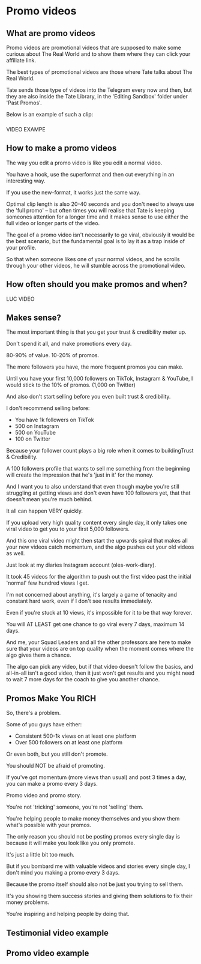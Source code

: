 # Promo videos

## What are promo videos
Promo videos are promotional videos that are supposed to make some curious about The Real World and to show them where they can click your affiliate link.

The best types of promotional videos are those where Tate talks about The Real World.

Tate sends those type of videos into the Telegram every now and then, but they are also inside the Tate Library, in the 'Editing Sandbox' folder under 'Past Promos'.

Below is an example of such a clip:

###
VIDEO EXAMPE


## How to make a promo videos
The way you edit a promo video is like you edit a normal video.

You have a hook, use the superformat and then cut everything in an interesting way.

If you use the new-format, it works just the same way.

Optimal clip length is also 20-40 seconds and you don't need to always use the 'full promo' – but often times you will realise that Tate is keeping someones attention for a longer time and it makes sense to use either the full video or longer parts of the video.

The goal of a promo video isn't necessarily to go viral, obviously it would be the best scenario, but the fundamental goal is to lay it as a trap inside of your profile.

So that when someone likes one of your normal videos, and he scrolls through your other videos, he will stumble across the promotional video.

## How often should you make promos and when?
LUC VIDEO


## Makes sense?
The most important thing is that you get your trust & credibility meter up.

Don't spend it all, and make promotions every day.

80-90% of value. 10-20% of promos.

The more followers you have, the more frequent promos you can make.

Until you have your first 10,000 followers on TikTok, Instagram & YouTube, I would stick to the 10% of promos. (1,000 on Twitter)

And also don't start selling before you even built trust & credibility.

I don't recommend selling before:
- You have 1k followers on TikTok
- 500 on Instagram
- 500 on YouTube
- 100 on Twitter

Because your follower count plays a big role when it comes to buildingTrust & Credibility.

A 100 followers profile that wants to sell me something from the beginning will create the impression that he's 'just in it' for the money.

And I want you to also understand that even though maybe you're still struggling at getting views and don't even have 100 followers yet, that that doesn't mean you're much behind.

It all can happen VERY quickly.

If you upload very high quality content every single day, it only takes one viral video to get you to your first 5,000 followers.

And this one viral video might then start the upwards spiral that makes all your new videos catch momentum, and the algo pushes out your old videos as well.

Just look at my diaries Instagram account (oles-work-diary).

It took 45 videos for the algorithm to push out the first video past the initial 'normal' few hundred views I get.

I'm not concerned about anything, it's largely a game of tenacity and constant hard work, even if I don't see results immediately.

Even if you're stuck at 10 views, it's impossible for it to be that way forever.

You will AT LEAST get one chance to go viral every 7 days, maximum 14 days.

And me, your Squad Leaders and all the other professors are here to make sure that your videos are on top quality when the moment comes where the algo gives them a chance.

The algo can pick any video, but if that video doesn't follow the basics, and all-in-all isn't a good video, then it just won't get results and you might need to wait 7 more days for the coach to give you another chance.

## Promos Make You RICH
So, there's a problem.

Some of you guys have either:
- Consistent 500-1k views on at least one platform
- Over 500 followers on at least one platform

Or even both, but you still don't promote.

You should NOT be afraid of promoting.

If you've got momentum (more views than usual) and post 3 times a day, you can make a promo every 3 days.

Promo video and promo story.

You're not 'tricking' someone, you're not 'selling' them.

You're helping people to make money themselves and you show them what's possible with your promos.

The only reason you should not be posting promos every single day is because it will make you look like you only promote.

It's just a little bit too much.

But if you bombard me with valuable videos and stories every single day, I don't mind you making a promo every 3 days.

Because the promo itself should also not be just you trying to sell them.

It's you showing them success stories and giving them solutions to fix their money problems.

You're inspiring and helping people by doing that.


## Testimonial video example
## Promo video example